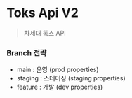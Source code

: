 # Toks Api V2

> 차세대 똑스 API

### Branch 전략

- main : 운영 (prod properties)
- staging : 스테이징 (staging properties)
- feature : 개발 (dev properties)
